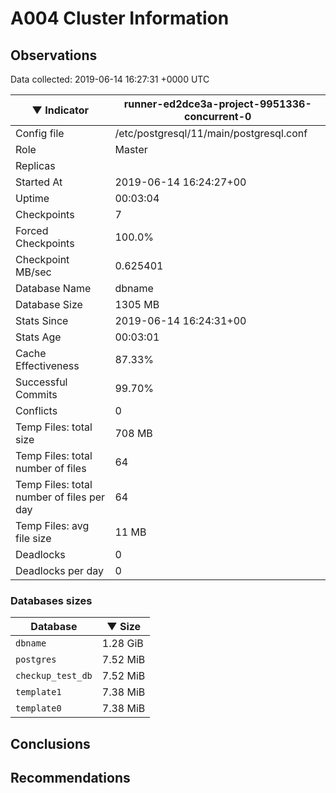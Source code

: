 # A004 Cluster Information #

## Observations ##
Data collected: 2019-06-14 16:27:31 +0000 UTC  

|&#9660;&nbsp;Indicator | runner-ed2dce3a-project-9951336-concurrent-0 |
|--------|-------|
|Config file |/etc/postgresql/11/main/postgresql.conf|
|Role |Master|
|Replicas ||
|Started At |2019-06-14&nbsp;16:24:27+00|
|Uptime |00:03:04|
|Checkpoints |7|
|Forced Checkpoints |100.0%|
|Checkpoint MB/sec |0.625401|
|Database Name |dbname|
|Database Size |1305&nbsp;MB|
|Stats Since |2019-06-14&nbsp;16:24:31+00|
|Stats Age |00:03:01|
|Cache Effectiveness |87.33%|
|Successful Commits |99.70%|
|Conflicts |0|
|Temp Files: total size |708&nbsp;MB|
|Temp Files: total number of files |64|
|Temp Files: total number of files per day |64|
|Temp Files: avg file size |11&nbsp;MB|
|Deadlocks |0|
|Deadlocks per day |0|


### Databases sizes ###

| Database | &#9660;&nbsp;Size |
|----------|--------|
| `dbname` | 1.28&nbsp;GiB |
| `postgres` | 7.52&nbsp;MiB |
| `checkup_test_db` | 7.52&nbsp;MiB |
| `template1` | 7.38&nbsp;MiB |
| `template0` | 7.38&nbsp;MiB |


## Conclusions ##


## Recommendations ##

